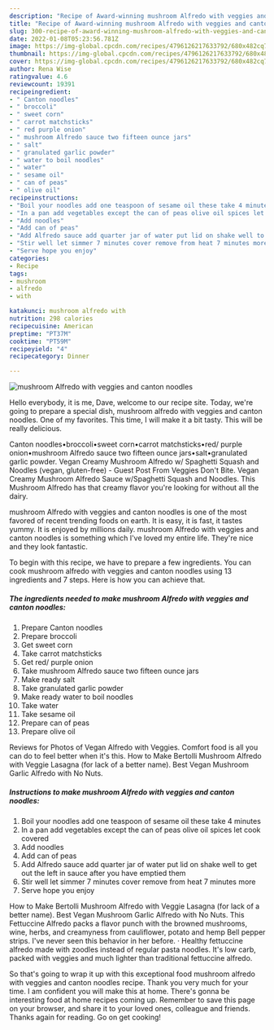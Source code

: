 ```yaml
---
description: "Recipe of Award-winning mushroom Alfredo with veggies and canton noodles"
title: "Recipe of Award-winning mushroom Alfredo with veggies and canton noodles"
slug: 300-recipe-of-award-winning-mushroom-alfredo-with-veggies-and-canton-noodles
date: 2022-01-08T05:23:56.781Z
image: https://img-global.cpcdn.com/recipes/4796126217633792/680x482cq70/mushroom-alfredo-with-veggies-and-canton-noodles-recipe-main-photo.jpg
thumbnail: https://img-global.cpcdn.com/recipes/4796126217633792/680x482cq70/mushroom-alfredo-with-veggies-and-canton-noodles-recipe-main-photo.jpg
cover: https://img-global.cpcdn.com/recipes/4796126217633792/680x482cq70/mushroom-alfredo-with-veggies-and-canton-noodles-recipe-main-photo.jpg
author: Rena Wise
ratingvalue: 4.6
reviewcount: 19391
recipeingredient:
- " Canton noodles"
- " broccoli"
- " sweet corn"
- " carrot matchsticks"
- " red purple onion"
- " mushroom Alfredo sauce two fifteen ounce jars"
- " salt"
- " granulated garlic powder"
- " water to boil noodles"
- " water"
- " sesame oil"
- " can of peas"
- " olive oil"
recipeinstructions:
- "Boil your noodles add one teaspoon of sesame oil these take 4 minutes"
- "In a pan add vegetables except the can of peas olive oil spices let cook covered"
- "Add noodles"
- "Add can of peas"
- "Add Alfredo sauce add quarter jar of water put lid on shake well to get out the left in sauce after you have emptied them"
- "Stir well let simmer 7 minutes cover remove from heat 7 minutes more"
- "Serve hope you enjoy"
categories:
- Recipe
tags:
- mushroom
- alfredo
- with

katakunci: mushroom alfredo with 
nutrition: 298 calories
recipecuisine: American
preptime: "PT37M"
cooktime: "PT59M"
recipeyield: "4"
recipecategory: Dinner

---
```



![mushroom Alfredo with veggies and canton noodles](https://img-global.cpcdn.com/recipes/4796126217633792/680x482cq70/mushroom-alfredo-with-veggies-and-canton-noodles-recipe-main-photo.jpg)

Hello everybody, it is me, Dave, welcome to our recipe site. Today, we're going to prepare a special dish, mushroom alfredo with veggies and canton noodles. One of my favorites. This time, I will make it a bit tasty. This will be really delicious.

Canton noodles•broccoli•sweet corn•carrot matchsticks•red/ purple onion•mushroom Alfredo sauce two fifteen ounce jars•salt•granulated garlic powder. Vegan Creamy Mushroom Alfredo w/ Spaghetti Squash and Noodles (vegan, gluten-free) - Guest Post From Veggies Don&#39;t Bite. Vegan Creamy Mushroom Alfredo Sauce w/Spaghetti Squash and Noodles. This Mushroom Alfredo has that creamy flavor you&#39;re looking for without all the dairy.

mushroom Alfredo with veggies and canton noodles is one of the most favored of recent trending foods on earth. It is easy, it is fast, it tastes yummy. It is enjoyed by millions daily. mushroom Alfredo with veggies and canton noodles is something which I've loved my entire life. They're nice and they look fantastic.


To begin with this recipe, we have to prepare a few ingredients. You can cook mushroom alfredo with veggies and canton noodles using 13 ingredients and 7 steps. Here is how you can achieve that.

<!--inarticleads1-->

##### The ingredients needed to make mushroom Alfredo with veggies and canton noodles:

1. Prepare  Canton noodles
1. Prepare  broccoli
1. Get  sweet corn
1. Take  carrot matchsticks
1. Get  red/ purple onion
1. Take  mushroom Alfredo sauce two fifteen ounce jars
1. Make ready  salt
1. Take  granulated garlic powder
1. Make ready  water to boil noodles
1. Take  water
1. Take  sesame oil
1. Prepare  can of peas
1. Prepare  olive oil


Reviews for Photos of Vegan Alfredo with Veggies. Comfort food is all you can do to feel better when it&#39;s this. How to Make Bertolli Mushroom Alfredo with Veggie Lasagna (for lack of a better name). Best Vegan Mushroom Garlic Alfredo with No Nuts. 

<!--inarticleads2-->

##### Instructions to make mushroom Alfredo with veggies and canton noodles:

1. Boil your noodles add one teaspoon of sesame oil these take 4 minutes
1. In a pan add vegetables except the can of peas olive oil spices let cook covered
1. Add noodles
1. Add can of peas
1. Add Alfredo sauce add quarter jar of water put lid on shake well to get out the left in sauce after you have emptied them
1. Stir well let simmer 7 minutes cover remove from heat 7 minutes more
1. Serve hope you enjoy


How to Make Bertolli Mushroom Alfredo with Veggie Lasagna (for lack of a better name). Best Vegan Mushroom Garlic Alfredo with No Nuts. This Fettuccine Alfredo packs a flavor punch with the browned mushrooms, wine, herbs, and creamyness from cauliflower, potato and hemp Bell pepper strips. I&#39;ve never seen this behavior in her before. · Healthy fettuccine alfredo made with zoodles instead of regular pasta noodles. It&#39;s low carb, packed with veggies and much lighter than traditional fettuccine alfredo. 

So that's going to wrap it up with this exceptional food mushroom alfredo with veggies and canton noodles recipe. Thank you very much for your time. I am confident you will make this at home. There's gonna be interesting food at home recipes coming up. Remember to save this page on your browser, and share it to your loved ones, colleague and friends. Thanks again for reading. Go on get cooking!
